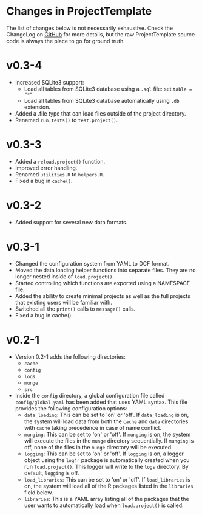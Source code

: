 # Changes in ProjectTemplate
The list of changes below is not necessarily exhaustive. Check the ChangeLog on [GitHub](https://github.com/johnmyleswhite/ProjectTemplate) for more details, but the raw ProjectTemplate source code is always the place to go for ground truth.

# v0.3-4

* Increased SQLite3 support:
  * Load all tables from SQLite3 database using a `.sql` file: set `table = "*"`
  * Load all tables from SQLite3 database automatically using `.db` extension.
* Added a .file type that can load files outside of the project directory.
* Renamed `run.tests()` to `test.project()`.

# v0.3-3

* Added a `reload.project()` function.
* Improved error handling.
* Renamed `utilities.R` to `helpers.R`.
* Fixed a bug in `cache()`.

# v0.3-2

* Added support for several new data formats.

# v0.3-1

* Changed the configuration system from YAML to DCF format.
* Moved the data loading helper functions into separate files. They are no longer nested inside of `load.project()`.
* Started controlling which functions are exported using a NAMESPACE file.
* Added the ability to create minimal projects as well as the full projects that existing users will be familiar with.
* Switched all the `print()` calls to `message()` calls.
* Fixed a bug in cache().

# v0.2-1

* Version 0.2-1 adds the following directories:
  * `cache`
  * `config`
  * `logs`
  * `munge`
  * `src`
* Inside the `config` directory, a global configuration file called `config/global.yaml` has been added that uses YAML syntax. This file provides the following configuration options:
  * `data_loading`: This can be set to 'on' or 'off'. If `data_loading` is on, the system will load data from both the `cache` and `data` directories with `cache` taking precedence in case of name conflict.
  * `munging`: This can be set to 'on' or 'off'. If `munging` is on, the system will execute the files in the `munge` directory sequentially. If `munging` is off, none of the files in the `munge` directory will be executed.
  * `logging`: This can be set to 'on' or 'off'. If `logging` is on, a logger object using the `log4r` package is automatically created when you run `load.project()`. This logger will write to the `logs` directory. By default, `logging` is off.
  * `load_libraries`: This can be set to 'on' or 'off'. If `load_libraries` is on, the system will load all of the R packages listed in the `libraries` field below.
  * `libraries`: This is a YAML array listing all of the packages that the user wants to automatically load when `load.project()` is called.
